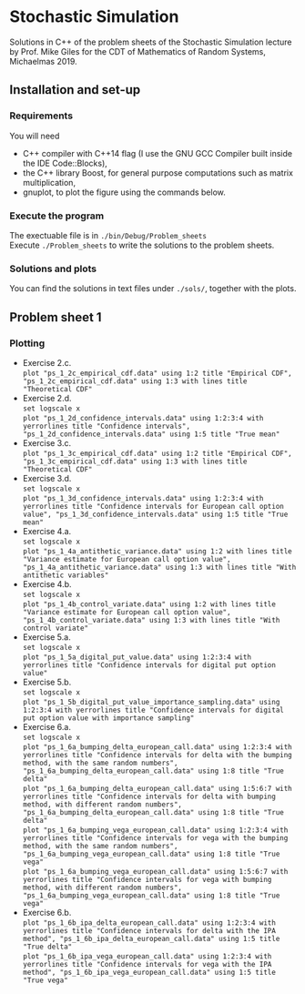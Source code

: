 # Stochastic Simulation
Solutions in C++ of the problem sheets of the Stochastic Simulation lecture by Prof. Mike Giles for the CDT of Mathematics of Random Systems, Michaelmas 2019.

## Installation and set-up

### Requirements
You will need 
- C++ compiler with C++14 flag (I use the GNU GCC Compiler built inside the IDE Code::Blocks),
- the C++ library Boost, for general purpose computations such as matrix multiplication,
- gnuplot, to plot the figure using the commands below.

### Execute the program
The exectuable file is in `./bin/Debug/Problem_sheets`  
Execute `./Problem_sheets` to write the solutions to the problem sheets.  

### Solutions and plots
You can find the solutions in text files under `./sols/`, together with the plots.


## Problem sheet 1

### Plotting
- Exercise 2.c.  
`plot "ps_1_2c_empirical_cdf.data" using 1:2 title "Empirical CDF", "ps_1_2c_empirical_cdf.data" using 1:3 with lines title "Theoretical CDF"`
- Exercise 2.d.  
`set logscale x`  
`plot "ps_1_2d_confidence_intervals.data" using 1:2:3:4 with yerrorlines title "Confidence intervals", "ps_1_2d_confidence_intervals.data" using 1:5 title "True mean"`
- Exercise 3.c.  
`plot "ps_1_3c_empirical_cdf.data" using 1:2 title "Empirical CDF", "ps_1_3c_empirical_cdf.data" using 1:3 with lines title "Theoretical CDF"`
- Exercise 3.d.  
`set logscale x`  
`plot "ps_1_3d_confidence_intervals.data" using 1:2:3:4 with yerrorlines title "Confidence intervals for European call option value", "ps_1_3d_confidence_intervals.data" using 1:5 title "True mean"`
- Exercise 4.a.  
`set logscale x`  
`plot "ps_1_4a_antithetic_variance.data" using 1:2 with lines title "Variance estimate for European call option value", "ps_1_4a_antithetic_variance.data" using 1:3 with lines title "With antithetic variables"`  
- Exercise 4.b.  
`set logscale x`  
`plot "ps_1_4b_control_variate.data" using 1:2 with lines title "Variance estimate for European call option value", "ps_1_4b_control_variate.data" using 1:3 with lines title "With control variate"`  
- Exercise 5.a.  
`set logscale x`  
`plot "ps_1_5a_digital_put_value.data" using 1:2:3:4 with yerrorlines title "Confidence intervals for digital put option value"`
- Exercise 5.b.  
`set logscale x`  
`plot "ps_1_5b_digital_put_value_importance_sampling.data" using 1:2:3:4 with yerrorlines title "Confidence intervals for digital put option value with importance sampling"`
- Exercise 6.a.  
`set logscale x`  
`plot "ps_1_6a_bumping_delta_european_call.data" using 1:2:3:4 with yerrorlines title "Confidence intervals for delta with the bumping method, with the same random numbers", "ps_1_6a_bumping_delta_european_call.data" using 1:8 title "True delta"`  
`plot "ps_1_6a_bumping_delta_european_call.data" using 1:5:6:7 with yerrorlines title "Confidence intervals for delta with bumping method, with different random numbers", "ps_1_6a_bumping_delta_european_call.data" using 1:8 title "True delta"`  
`plot "ps_1_6a_bumping_vega_european_call.data" using 1:2:3:4 with yerrorlines title "Confidence intervals for vega with the bumping method, with the same random numbers", "ps_1_6a_bumping_vega_european_call.data" using 1:8 title "True vega"`  
`plot "ps_1_6a_bumping_vega_european_call.data" using 1:5:6:7 with yerrorlines title "Confidence intervals for vega with bumping method, with different random numbers", "ps_1_6a_bumping_vega_european_call.data" using 1:8 title "True vega"`  
- Exercise 6.b.  
`plot "ps_1_6b_ipa_delta_european_call.data" using 1:2:3:4 with yerrorlines title "Confidence intervals for delta with the IPA method", "ps_1_6b_ipa_delta_european_call.data" using 1:5 title "True delta"`  
`plot "ps_1_6b_ipa_vega_european_call.data" using 1:2:3:4 with yerrorlines title "Confidence intervals for vega with the IPA method", "ps_1_6b_ipa_vega_european_call.data" using 1:5 title "True vega"`  
